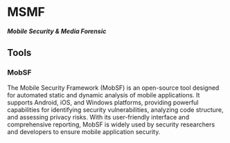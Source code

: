 # MSMF
***Mobile Security &amp; Media Forensic***

## Tools
### MobSF
The Mobile Security Framework (MobSF) is an open-source tool designed for automated static and dynamic analysis of mobile applications. It supports Android, iOS, and Windows platforms, providing powerful capabilities for identifying security vulnerabilities, analyzing code structure, and assessing privacy risks. With its user-friendly interface and comprehensive reporting, MobSF is widely used by security researchers and developers to ensure mobile application security.
